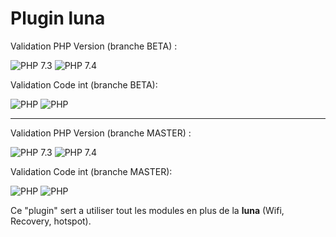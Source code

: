 # Plugin luna

Validation PHP Version (branche BETA) :

![PHP 7.3](https://github.com/jeedom/plugin-mobile/actions/workflows/lint_Php73.yml/badge.svg?branch=beta)
![PHP 7.4](https://github.com/jeedom/plugin-mobile/actions/workflows/lint_Php74.yml/badge.svg?branch=beta)

Validation Code int (branche BETA):

![PHP](https://github.com/jeedom/plugin-mobile/actions/workflows/php.yml/badge.svg?branch=beta)
![PHP](https://github.com/jeedom/plugin-mobile/actions/workflows/codeLintGlobal.yml/badge.svg?branch=beta)


--------
Validation PHP Version (branche MASTER) :

![PHP 7.3](https://github.com/jeedom/plugin-mobile/actions/workflows/lint_Php73.yml/badge.svg?branch=master)
![PHP 7.4](https://github.com/jeedom/plugin-mobile/actions/workflows/lint_Php74.yml/badge.svg?branch=master)

Validation Code int (branche MASTER):

![PHP](https://github.com/jeedom/plugin-mobile/actions/workflows/php.yml/badge.svg?branch=master)
![PHP](https://github.com/jeedom/plugin-mobile/actions/workflows/codeLintGlobal.yml/badge.svg?branch=master)

Ce "plugin" sert a utiliser tout les modules en plus de la **luna** (Wifi, Recovery, hotspot).
